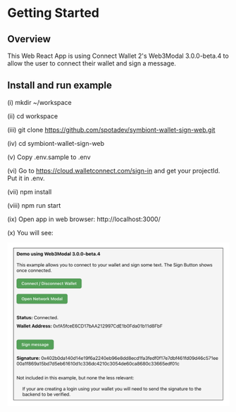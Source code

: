 # Getting Started

## Overview

This Web React App is using Connect Wallet 2's Web3Modal 3.0.0-beta.4 to allow the user to connect their wallet and sign a message.

## Install and run example

(i) mkdir ~/workspace

(ii) cd workspace

(iii) git clone https://github.com/spotadev/symbiont-wallet-sign-web.git

(iv) cd symbiont-wallet-sign-web

(v) Copy .env.sample to .env

(vi) Go to https://cloud.walletconnect.com/sign-in and get your projectId.  Put it in .env.

(vii) npm install

(viii) npm run start

(ix) Open app in web browser:  http://localhost:3000/

(x) You will see:

![App Screen Shot](images/app.png)  

